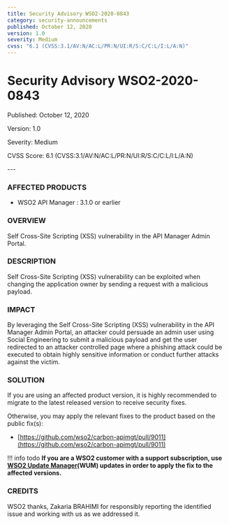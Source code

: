 ```yaml
---
title: Security Advisory WSO2-2020-0843
category: security-announcements
published: October 12, 2020
version: 1.0
severity: Medium
cvss: "6.1 (CVSS:3.1/AV:N/AC:L/PR:N/UI:R/S:C/C:L/I:L/A:N)"
---
```


# Security Advisory WSO2-2020-0843

<p class="doc-info">Published: October 12, 2020</p>
<p class="doc-info">Version: 1.0</p>
<p class="doc-info">Severity: Medium</p>
<p class="doc-info">CVSS Score: 6.1 (CVSS:3.1/AV:N/AC:L/PR:N/UI:R/S:C/C:L/I:L/A:N)</p>
---

### AFFECTED PRODUCTS
* WSO2 API Manager : 3.1.0 or earlier


### OVERVIEW
Self Cross-Site Scripting (XSS) vulnerability in the API Manager Admin Portal.


### DESCRIPTION
Self Cross-Site Scripting (XSS) vulnerability can be exploited when changing the application owner by sending a request with a malicious payload.


### IMPACT
By leveraging the Self Cross-Site Scripting (XSS) vulnerability in the API Manager Admin Portal, an attacker could persuade an admin user using Social Engineering to submit a malicious payload and get the user redirected to an attacker controlled page where a phishing attack could be executed to obtain highly sensitive information or conduct further attacks against the victim.


### SOLUTION
If you are using an affected product version, it is highly recommended to migrate to the latest released version to receive security fixes.

Otherwise, you may apply the relevant fixes to the product based on the public fix(s):

* [https://github.com/wso2/carbon-apimgt/pull/9011](https://github.com/wso2/carbon-apimgt/pull/9011)


!!! info todo
    **If you are a WSO2 customer with a support subscription, use [WSO2 Update Manager](https://wso2.com/updates/wum)(WUM) updates in order to apply the fix to the affected versions.**


### CREDITS
WSO2 thanks, Zakaria BRAHIMI for responsibly reporting the identified issue and working with us as we addressed it.
